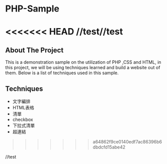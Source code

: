 # PHP-Sample
<<<<<<< HEAD
//test//test
=======
## About The Project
This is a demonstration sample on the utilization of PHP ,CSS and HTML, in this project, we will be using techniques learned and build a website out of them. 
Below is a list of techniques used in this sample.
## Techniques
* 文字編排
* HTML表格
* 清單
* checkbox
* 下拉式清單
* 超連結
>>>>>>> a64862f9ce0140edf7ac86396b6dbdcfd15abe42

//test
